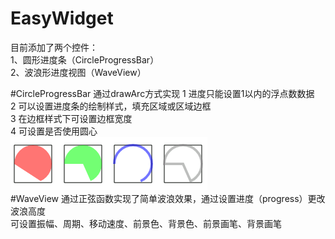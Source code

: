 # EasyWidget
目前添加了两个控件：</br>
1、圆形进度条（CircleProgressBar）</br>
2、波浪形进度视图（WaveView）</br>

#CircleProgressBar
通过drawArc方式实现
1 进度只能设置1以内的浮点数数据</br>
2 可以设置进度条的绘制样式，填充区域或区域边框</br>
3 在边框样式下可设置边框宽度</br>
4 可设置是否使用圆心</br>
![image](https://github.com/lhangtk/EasyWidget/blob/master/image/1.png)<br>
#WaveView
通过正弦函数实现了简单波浪效果，通过设置进度（progress）更改波浪高度</br>
可设置振幅、周期、移动速度、前景色、背景色、前景画笔、背景画笔
